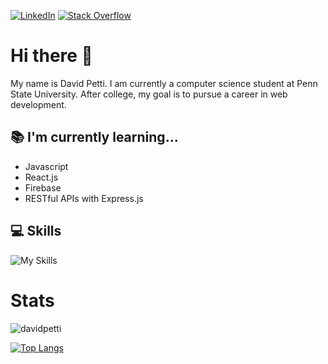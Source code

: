 <a href="https://www.linkedin.com/in/david-petti/">![LinkedIn](https://img.shields.io/badge/linkedin-%230077B5.svg?style=for-the-badge&logo=linkedin&logoColor=white)</a>
<a href='https://stackoverflow.com/users/21190502/david-petti'>![Stack Overflow](https://img.shields.io/badge/-Stackoverflow-FE7A16?style=for-the-badge&logo=stack-overflow&logoColor=white)</a>

# Hi there 👋

My name is David Petti. I am currently a computer science student at Penn State University. After college, my goal is to pursue a career in web development.

## 📚 I'm currently learning...

- Javascript
- React.js
- Firebase
- RESTful APIs with Express.js

## 💻 Skills

![My Skills](https://skillicons.dev/icons?i=js,react,express,vite,py,firebase,docker,linux,vscode,git)

# Stats

<p align="left"> <img src="https://github-readme-stats.vercel.app/api?username=davidpetti&show_icons=true&theme=dracula" alt="davidpetti" />

[![Top Langs](https://github-readme-stats.vercel.app/api/top-langs/?username=davidpetti&layout=compact&theme=dracula)](https://github.com/davidpetti/github-readme-stats)
